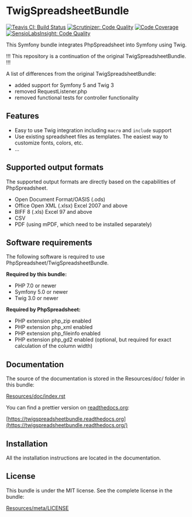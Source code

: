 # TwigSpreadsheetBundle

[![Teavis CI: Build Status](https://travis-ci.org/MewesK/TwigSpreadsheetBundle.png?branch=master)](https://travis-ci.org/MewesK/TwigSpreadsheetBundle)
[![Scrutinizer: Code Quality](https://scrutinizer-ci.com/g/MewesK/TwigSpreadsheetBundle/badges/quality-score.png?b=master)](https://scrutinizer-ci.com/g/MewesK/TwigSpreadsheetBundle/?branch=master)
[![Code Coverage](https://scrutinizer-ci.com/g/MewesK/TwigSpreadsheetBundle/badges/coverage.png?b=master)](https://scrutinizer-ci.com/g/MewesK/TwigSpreadsheetBundle/?branch=master)
[![SensioLabsInsight: Code Quality](https://insight.sensiolabs.com/projects/f5c25ebe-0cbc-4be1-a094-4ef87d48ea1b/mini.png)](https://insight.sensiolabs.com/projects/f5c25ebe-0cbc-4be1-a094-4ef87d48ea1b)

This Symfony bundle integrates PhpSpreadsheet into Symfony using Twig.

!!! This repository is a continuation of the original TwigSpreadsheetBundle. !!!

A list of differences from the original TwigSpreadsheetBundle:
- added support for Symfony 5 and Twig 3
- removed RequestListener.php
- removed functional tests for controller functionality

## Features

 * Easy to use Twig integration including ``macro`` and ``include`` support
 * Use existing spreadsheet files as templates. The easiest way to customize fonts, colors, etc.
 * ...

## Supported output formats

The supported output formats are directly based on the capabilities of PhpSpreadsheet.

 * Open Document Format/OASIS (.ods)
 * Office Open XML (.xlsx) Excel 2007 and above
 * BIFF 8 (.xls) Excel 97 and above
 * CSV
 * PDF (using mPDF, which need to be installed separately)

## Software requirements

The following software is required to use PhpSpreadsheet/TwigSpreadsheetBundle.

**Required by this bundle:**

 * PHP 7.0 or newer
 * Symfony 5.0 or newer
 * Twig 3.0 or newer

**Required by PhpSpreadsheet:**

 * PHP extension php_zip enabled
 * PHP extension php_xml enabled
 * PHP extension php_fileinfo enabled
 * PHP extension php_gd2 enabled (optional, but required for exact calculation of the column width)

## Documentation

The source of the documentation is stored in the Resources/doc/ folder in this bundle:
    
[Resources/doc/index.rst](https://github.com/MewesK/TwigSpreadsheetBundle/blob/master/src/Resources/doc/index.rst)

You can find a prettier version on [readthedocs.org](httsp://readthedocs.org):

[https://twigspreadsheetbundle.readthedocs.org](https://twigspreadsheetbundle.readthedocs.org/)

## Installation

All the installation instructions are located in the documentation.

## License

This bundle is under the MIT license. See the complete license in the bundle:

[Resources/meta/LICENSE](https://github.com/MewesK/TwigSpreadsheetBundle/blob/master/LICENSE)

